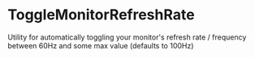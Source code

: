 # ToggleMonitorRefreshRate
Utility for automatically toggling your monitor's refresh rate / frequency between 60Hz and some max value (defaults to 100Hz)
